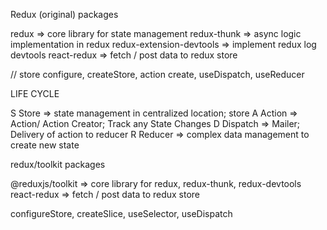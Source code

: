 Redux (original)
packages

redux => core library for state management
redux-thunk => async logic implementation in redux
redux-extension-devtools => implement redux log devtools
react-redux => fetch / post data to redux store

// store configure, createStore, action create, useDispatch, useReducer

LIFE CYCLE

S Store => state management in centralized location; store
A Action => Action/ Action Creator; Track any State Changes
D Dispatch => Mailer; Delivery of action to reducer
R Reducer => complex data management to create new state

redux/toolkit
packages

@reduxjs/toolkit => core library for redux, redux-thunk, redux-devtools
react-redux => fetch / post data to redux store

configureStore, createSlice, useSelector, useDispatch
